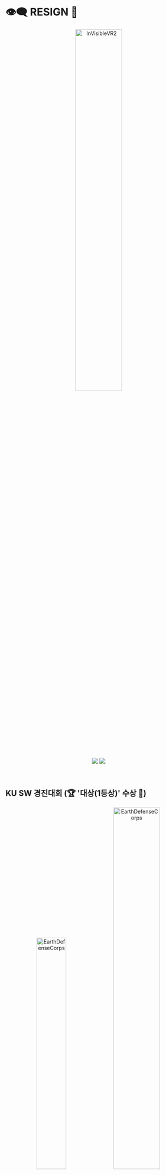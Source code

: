 # 👁️‍🗨️ RESIGN 💉
<p align="middle" >
<img width="50%" alt="InVisibleVR2" src="https://github.com/hyeon23/hyeon23/assets/77566434/509f86dd-ce33-4afd-aaae-e641720522cb">
</p>
<p align="middle" >
  
<img src="https://img.shields.io/badge/Unity-000000?style=flat&logo=Unity&logoColor=white"/>
<img src="https://img.shields.io/badge/C Sharp-6600FF?style=flat&logo=CSharp&logoColor=white"/>

</p>

</br>

## KU SW 경진대회 (🏆 '대상(1등상)' 수상 🏅)
<p align="middle" >
  
<img width="40%" alt="EarthDefenseCorps" src="https://github.com/hyeon23/hyeon23/assets/77566434/14c675f4-015f-4b11-a5d1-389eecebc339">
<img width="50%" alt="EarthDefenseCorps" src="https://github.com/hyeon23/hyeon23/assets/77566434/3ad138fa-d456-40cf-9053-2a8d73093168">

</p>

-**KU SW 경진대회**란 건국대학교의 SW/IT/공학 관련 모든 학과 및 외부인의 작품과 졸업작품을 신청받아 성과를 겨루는 대회입니다.

-**200여개의 팀**이 참가한 **KU SW 경진 대회**에서 **7팀(대상 1팀/ 최우수 3팀/우수 3팀)** 을 선정합니다.

**졸업프로젝트**를 통해 **한학기**동안 제작한 **Resign**을 출품했습니다.

-본 대회에서 **Invisible VR** 팀의 **Resign 프로젝트**는 **대상(최우수 1팀)** 으로 선정되었습니다.

</br>

## 🎞 RESIGN Trailer
<div align="center">
  
[![InvisibleVR-Trailer](http://img.youtube.com/vi/poh06MwXx4Q/0.jpg)](https://youtu.be/poh06MwXx4Q=0s)</br>
click here
</div>

</br>


## 📼 RESIGN Play Video
<div align="center">
  
[![InvisibleVR-PlayVideo](http://img.youtube.com/vi/xWjxK82wULk/0.jpg)](https://youtu.be/xWjxK82wULk=qs)</br>
click here
</div>

</br>

## 🚩 프로젝트 목표 및 의의

-**1.** 플레이어가 가장 생동감을 느낄 수 있는 게임 개발

-**2.** VR, Post Processing 등 최신 기술 경험

-**3.** 직장 내 괴롭힘 및 따돌림과 같은 사회 문제를 상기시키는 짜임새있는 공포 스토리 구성

**-위 모든 과정을 통해 협업 및 공감 능력의 향상, 개발 실력의 향상, 게임 설계의 감을 높이는 것을 목표로 합니다.**

</br>

## 📑 작품 설명서

<p align="middle" >
<img width="95%" alt="EarthDefenseCorps" src="https://github.com/hyeon23/hyeon23/assets/77566434/4b2a48a6-f201-4356-9345-412f2c3fcdf2">
</p>

## 🎮 게임 소개 

-MetaQuest2를 이용해 즐길 수 있는 VR FPS 사용자 반응형 공포 퍼즐 탈출 게임입니다.

-안내문구와 스테이지 달성도에 따라 스토리가 진행됩니다.

-괴생물체를 피해 퍼즐을 풀고, 단서를 해결하며, 회사에서 탈출하는 게임입니다.

</br>

## 📖 게임 스토리

-1. **직장 내 괴롭힘**과 **따돌림**을 받고 있는 **플레이어**

-2. **심한 스트레스**로 **플레이어**는 그만 자리에서 정신을 잃게 된다.

-3. 정신을 차리고 보니, 밤이 되어있고, 퇴근하려하지만, 문이 잠겨있다.

-4. 열쇠를 찾기 위해 사장실로 가는 도중 **괴생물체**를 발견한다.

-4-1. **플레이어**는 지나친 스트레스로 정신 착란 증세가 와 직장 동료들이 플레이어에게 공포를 주는 괴생물체로 보인다.

-5. 괴생물체에 대항할 수단을 찾기 위해 **B1 창고**에 가서 **총**을 획득한다.

-5-1. **B1**에서 **서랍**을 열고, **총기 캐비넷 열쇠**를 획득한다.

-5-2. 총기 캐비넷 열쇠를 통해 총기 캐비넷을 열고, **총기**를 획득한다.

-6. **사장실**에 가지만 **사장실 문**은 닫혀있다.

-6-1. **회의실 화이트 보드**에 적힌 **2F**하는 단서를 보고, **2층 사무실**에 들어가 **사장실 열쇠**를 발견한다.

-7. **열쇠**로 **사장실 문**을 열고 **서랍**에서 **단서1**를 발견한다.

Rambo, employee, suffered the relentless office ostracism. mentally, </br>
Revenge engaged, scheming to rectify office offenses mastering </br>
Ruthless endeavors, seizing the reign of office, manipulating. </br>

-8 단서에서 **RESTROOM**을 발견하고, **화장실**로 가 **단서2**를 발견한다.

1. RAMBO STOLE HIS KEY.  
2. Related with the CABI FIND THIS WORD

-8-1. **단서1**과 **단서2-1**를 조합해, **자신(Rambo)**의 자리에서 **Cabinet(사장)**의 **캐비넷 열쇠**를 획득한다.

-8-2. **단서2-2**를 통해 **화이트보드**에 적힌 **Cabinet Cabinet** 단서를 획득한다.

-9. 사장의 캐비넷을 열어 **최종 탈출구 열쇠**를 획득한다.

-10. 최종 탈출구로 탈출하며 게임이 끝난다.
</br>

</br>

## 🕹 게임 방법

-**MetaQuest2**컨트롤러를 통해 **조작**합니다.

-**컨트롤러(좌) 조이스틱**를 통해 **이동**합니다.

-**컨트롤러(우) 조이스틱**를 통해 **회전**합니다.

-**컨트롤러 엄지 버튼**을 통해 **UI 상호작용**을 수행합니다.

-**컨트롤러 중지 버튼**을 통해 **그랩 및 문열기**를 수행합니다.

-**컨트롤러 검지 버튼**을 통해 그랩한 오브젝트의 **기능**을 작동시킵니다.

</br>

## 🎯 게임 목표

-안내문구에 따라 게임을 진행하고 괴생물체를 피하고 해치우며 회사에서 탈출하세요

</br>

## 🏴 종료 조건

-플레이어가 괴생물체에게 잡히게 되면 게임이 종료됩니다.

</br>

## 🧩 세부기능(작성중...)
-세부 기능은 [wiki]()에서 확인하실 수 있습니다.

</br>

## 🎲 인게임 플레이 영상

![전체 사진1](https://github.com/hyeon23/hyeon23/assets/77566434/8a82823c-982e-4751-9634-940b676abea4)
![전체 사진2](https://github.com/hyeon23/hyeon23/assets/77566434/4cddcb4a-08de-402a-b120-ef689ff60d25)
![전체 사진3](https://github.com/hyeon23/hyeon23/assets/77566434/eaea51e0-8af9-4f6d-8bc3-5fd750137815c)


</br>

## 🛠 사용 기술

- **Game Engine** : Unity

- **target platform** : VR MetaQuest2(Android)

- **VR ToolKit** : XR Interaction Tool Kit

- **Version Contorl** : Github & Git Desktop
  
</br>

## 👥 참여 인원 및 역할 분담 👥
|[강동현](https://github.com/hyeon23) | [김선명](https://github.com/smk8753) | [이승제](https://github.com/lsjsos) |
|:------------:|:------------:|:------------:|
| <img src="https://avatars.githubusercontent.com/u/77566434?v=4" width=250px alt="강동현"/> | <img src="https://avatars.githubusercontent.com/u/104252195?v=4" width=250px alt="김선명"/> | <img src="https://avatars.githubusercontent.com/u/50892930?v=4" width=250px alt="이승제"/> |
| **Team Leader(팀장/총괄)** | **Follower** | **Follower** |
| 게임 연출 / 시나리오 / Game Client | Game Client | Game Client |
| VR System, FPS System </br> User Response System, Indicator System </br> Dialogue System, PostProcessing Production | AI Chaser / 점프 스퀘어 | 맵 / 공포 기믹 연출 |

